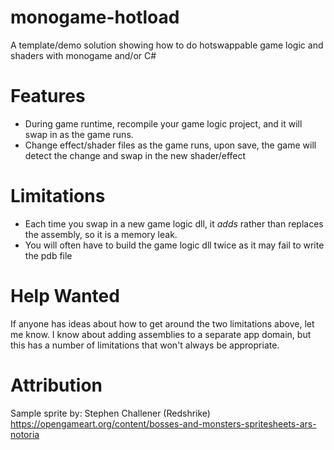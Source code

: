# monogame-hotload
A template/demo solution showing how to do hotswappable game logic and shaders with monogame and/or C# 

# Features

* During game runtime, recompile your game logic project, and it will swap in as the game runs.
* Change effect/shader files as the game runs, upon save, the game will detect the change and swap in the new shader/effect

# Limitations

* Each time you swap in a new game logic dll, it *adds* rather than replaces the assembly, so it is a memory leak.  
* You will often have to build the game logic dll twice as it may fail to write the pdb file

# Help Wanted

If anyone has ideas about how to get around the two limitations above, let me know.  I know about adding assemblies to a separate app domain, but this has a number of limitations that won't always be appropriate.

# Attribution

Sample sprite by:
Stephen Challener (Redshrike)
https://opengameart.org/content/bosses-and-monsters-spritesheets-ars-notoria
